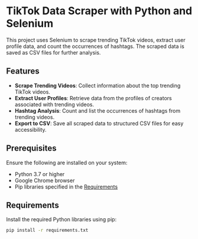 # TikTok Data Scraper with Python and Selenium

This project uses Selenium to scrape trending TikTok videos, extract user profile data, and count the occurrences of hashtags. The scraped data is saved as CSV files for further analysis.

## Features

- **Scrape Trending Videos**: Collect information about the top trending TikTok videos.
- **Extract User Profiles**: Retrieve data from the profiles of creators associated with trending videos.
- **Hashtag Analysis**: Count and list the occurrences of hashtags from trending videos.
- **Export to CSV**: Save all scraped data to structured CSV files for easy accessibility.

## Prerequisites

Ensure the following are installed on your system:
- Python 3.7 or higher
- Google Chrome browser
- Pip libraries specified in the [Requirements](#requirements)

## Requirements

Install the required Python libraries using pip:

```bash
pip install -r requirements.txt
